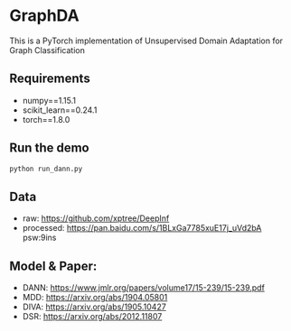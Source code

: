 # GraphDA
This is a PyTorch implementation of Unsupervised Domain Adaptation for Graph Classification

## Requirements
* numpy==1.15.1
* scikit_learn==0.24.1
* torch==1.8.0

## Run the demo
```bash
python run_dann.py
```

## Data
* raw: https://github.com/xptree/DeepInf
* processed: https://pan.baidu.com/s/1BLxGa7785xuE17j_uVd2bA psw:9ins 

## Model & Paper:
* DANN: https://www.jmlr.org/papers/volume17/15-239/15-239.pdf
* MDD: https://arxiv.org/abs/1904.05801
* DIVA: https://arxiv.org/abs/1905.10427
* DSR: https://arxiv.org/abs/2012.11807

